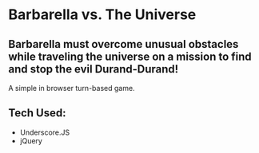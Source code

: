 # Barbarella vs. The Universe

## Barbarella must overcome unusual obstacles while traveling the universe on a mission to find and stop the evil Durand-Durand!

A simple in browser turn-based game. 

## Tech Used:
* Underscore.JS
* jQuery